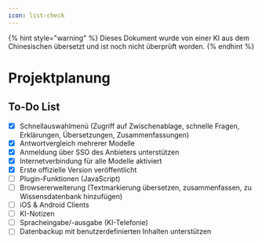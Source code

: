```yaml
---
icon: list-check
---
```


{% hint style="warning" %}
Dieses Dokument wurde von einer KI aus dem Chinesischen übersetzt und ist noch nicht überprüft worden.
{% endhint %}

# Projektplanung

## To-Do List

* [x] Schnellauswahlmenü (Zugriff auf Zwischenablage, schnelle Fragen, Erklärungen, Übersetzungen, Zusammenfassungen)
* [x] Antwortvergleich mehrerer Modelle
* [x] Anmeldung über SSO des Anbieters unterstützen
* [x] Internetverbindung für alle Modelle aktiviert
* [x] Erste offizielle Version veröffentlicht
* [ ] Plugin-Funktionen (JavaScript)
* [ ] Browsererweiterung (Textmarkierung übersetzen, zusammenfassen, zu Wissensdatenbank hinzufügen)
* [ ] iOS & Android Clients
* [ ] KI-Notizen
* [ ] Spracheingabe/-ausgabe (KI-Telefonie)
* [ ] Datenbackup mit benutzerdefinierten Inhalten unterstützen